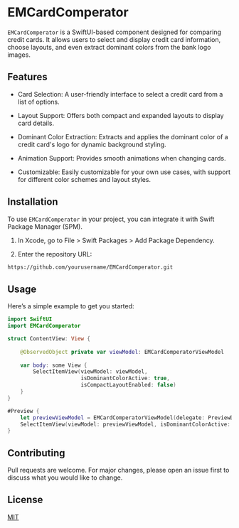 # EMCardComperator

`EMCardComperator` is a SwiftUI-based component designed for comparing credit cards. It allows users to select and display credit card information, choose layouts, and even extract dominant colors from the bank logo images.

## Features

- Card Selection: A user-friendly interface to select a credit card from a list of options.

- Layout Support: Offers both compact and expanded layouts to display card details.

- Dominant Color Extraction: Extracts and applies the dominant color of a credit card's logo for dynamic background styling.

- Animation Support: Provides smooth animations when changing cards.

- Customizable: Easily customizable for your own use cases, with support for different color schemes and layout styles.


## Installation

To use `EMCardComperator` in your project, you can integrate it with Swift Package Manager (SPM).

1. In Xcode, go to File > Swift Packages > Add Package Dependency.

2. Enter the repository URL:

```bash
https://github.com/yourusername/EMCardComperator.git
```

## Usage

Here’s a simple example to get you started:

```swift
import SwiftUI
import EMCardComperator

struct ContentView: View {
    
    @ObservedObject private var viewModel: EMCardComperatorViewModel
    
    var body: some View {
        SelectItemView(viewModel: viewModel, 
                       isDominantColorActive: true, 
                       isCompactLayoutEnabled: false)
    }
}

#Preview {
    let previewViewModel = EMCardComperatorViewModel(delegate: PreviewDelegate())
    SelectItemView(viewModel: previewViewModel, isDominantColorActive: false)
}
```

## Contributing

Pull requests are welcome. For major changes, please open an issue first
to discuss what you would like to change.

## License

[MIT](https://choosealicense.com/licenses/mit/)
